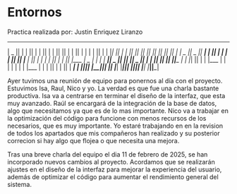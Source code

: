 # Entornos
Practica realizada por: Justin Enriquez Liranzo

 _______  ___   _______  __    _  __   __  _______  __    _  ___   ______   _______  _______ 
|  _    ||   | |       ||  |  | ||  | |  ||       ||  |  | ||   | |      | |       ||       |
| |_|   ||   | |    ___||   |_| ||  |_|  ||    ___||   |_| ||   | |  _    ||   _   ||  _____|
|       ||   | |   |___ |       ||       ||   |___ |       ||   | | | |   ||  | |  || |_____ 
|  _   | |   | |    ___||  _    ||       ||    ___||  _    ||   | | |_|   ||  |_|  ||_____  |
| |_|   ||   | |   |___ | | |   | |     | |   |___ | | |   ||   | |       ||       | _____| |
|_______||___| |_______||_|  |__|  |___|  |_______||_|  |__||___| |______| |_______||_______|


Ayer tuvimos una reunión de equipo para ponernos al día con el proyecto. Estuvimos Isa, Raul, Nico y yo. La verdad es que fue una charla bastante productiva. Isa va a centrarse en terminar el diseño de la interfaz, que esta muy avanzado. Raúl se encargará de la integración de la base de datos, algo que necesitamos ya que es de lo mas importante. Nico va a trabajar en la optimización del código para funcione con menos recursos de los necesarios, que es muy importante. Yo estaré trabajando en en la revision de todos los apartados que mis compañeros han realizado y su posterior correcion si hay algo que flojea o que necesita una mejora.


Tras una breve charla del equipo el dia 11 de febrero de 2025, se han incorporado nuevos cambios al proyecto. Acordamos que se realizarán ajustes en el diseño de la interfaz para mejorar la experiencia del usuario, además de optimizar el código para aumentar el rendimiento general del sistema. 
